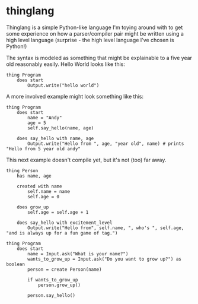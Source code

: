 # thinglang

Thinglang is a simple Python-like language I'm toying around with to get some experience on how a parser/compiler pair might be written using a high level language (surprise - the high level language I've chosen is Python!)

The syntax is modeled as something that might be explainable to a five year old reasonably easily. Hello World looks like this:
```
thing Program
    does start
        Output.write("hello world")
```

A more involved example might look something like this:
```
thing Program
    does start
        name = "Andy"
        age = 5
        self.say_hello(name, age)

    does say_hello with name, age
        Output.write("Hello from ", age, "year old", name) # prints "Hello from 5 year old andy"
```

This next example doesn't compile yet, but it's not (too) far away.
```
thing Person
    has name, age

    created with name
        self.name = name
        self.age = 0

    does grow_up
        self.age = self.age + 1

    does say_hello with excitement_level
        Output.write("Hello from", self.name, ", who's ", self.age, "and is always up for a fun game of tag.")

thing Program
    does start
        name = Input.ask("What is your name?")
        wants_to_grow_up = Input.ask("Do you want to grow up?") as boolean
        person = create Person(name)

        if wants_to_grow_up
            person.grow_up()

        person.say_hello()
```